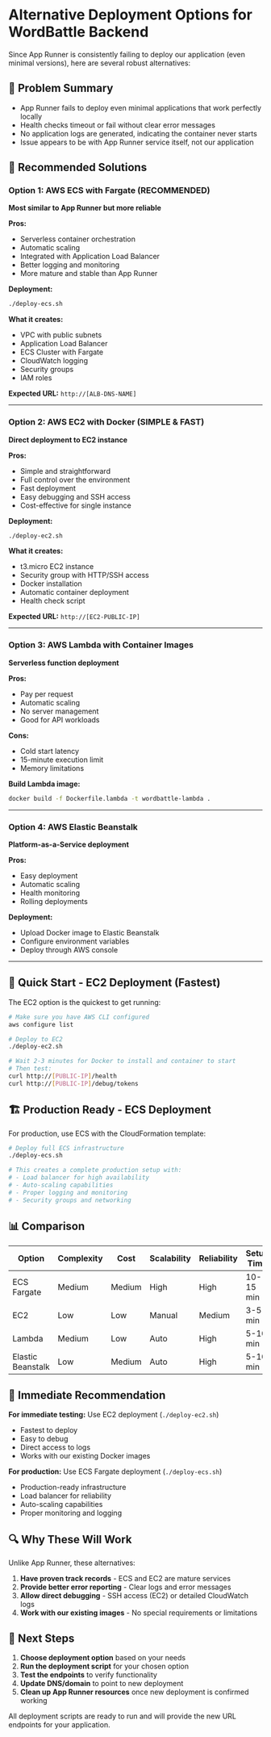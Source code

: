 # Alternative Deployment Options for WordBattle Backend

Since App Runner is consistently failing to deploy our application (even minimal versions), here are several robust alternatives:

## 🚨 Problem Summary
- App Runner fails to deploy even minimal applications that work perfectly locally
- Health checks timeout or fail without clear error messages
- No application logs are generated, indicating the container never starts
- Issue appears to be with App Runner service itself, not our application

## 🎯 Recommended Solutions

### Option 1: AWS ECS with Fargate (RECOMMENDED)
**Most similar to App Runner but more reliable**

**Pros:**
- Serverless container orchestration
- Automatic scaling
- Integrated with Application Load Balancer
- Better logging and monitoring
- More mature and stable than App Runner

**Deployment:**
```bash
./deploy-ecs.sh
```

**What it creates:**
- VPC with public subnets
- Application Load Balancer
- ECS Cluster with Fargate
- CloudWatch logging
- Security groups
- IAM roles

**Expected URL:** `http://[ALB-DNS-NAME]`

---

### Option 2: AWS EC2 with Docker (SIMPLE & FAST)
**Direct deployment to EC2 instance**

**Pros:**
- Simple and straightforward
- Full control over the environment
- Fast deployment
- Easy debugging and SSH access
- Cost-effective for single instance

**Deployment:**
```bash
./deploy-ec2.sh
```

**What it creates:**
- t3.micro EC2 instance
- Security group with HTTP/SSH access
- Docker installation
- Automatic container deployment
- Health check script

**Expected URL:** `http://[EC2-PUBLIC-IP]`

---

### Option 3: AWS Lambda with Container Images
**Serverless function deployment**

**Pros:**
- Pay per request
- Automatic scaling
- No server management
- Good for API workloads

**Cons:**
- Cold start latency
- 15-minute execution limit
- Memory limitations

**Build Lambda image:**
```bash
docker build -f Dockerfile.lambda -t wordbattle-lambda .
```

---

### Option 4: AWS Elastic Beanstalk
**Platform-as-a-Service deployment**

**Pros:**
- Easy deployment
- Automatic scaling
- Health monitoring
- Rolling deployments

**Deployment:**
- Upload Docker image to Elastic Beanstalk
- Configure environment variables
- Deploy through AWS console

---

## 🔧 Quick Start - EC2 Deployment (Fastest)

The EC2 option is the quickest to get running:

```bash
# Make sure you have AWS CLI configured
aws configure list

# Deploy to EC2
./deploy-ec2.sh

# Wait 2-3 minutes for Docker to install and container to start
# Then test:
curl http://[PUBLIC-IP]/health
curl http://[PUBLIC-IP]/debug/tokens
```

## 🏗️ Production Ready - ECS Deployment

For production, use ECS with the CloudFormation template:

```bash
# Deploy full ECS infrastructure
./deploy-ecs.sh

# This creates a complete production setup with:
# - Load balancer for high availability
# - Auto-scaling capabilities
# - Proper logging and monitoring
# - Security groups and networking
```

## 📊 Comparison

| Option | Complexity | Cost | Scalability | Reliability | Setup Time |
|--------|------------|------|-------------|-------------|------------|
| ECS Fargate | Medium | Medium | High | High | 10-15 min |
| EC2 | Low | Low | Manual | Medium | 3-5 min |
| Lambda | Medium | Low | Auto | High | 5-10 min |
| Elastic Beanstalk | Low | Medium | Auto | High | 5-10 min |

## 🎯 Immediate Recommendation

**For immediate testing:** Use EC2 deployment (`./deploy-ec2.sh`)
- Fastest to deploy
- Easy to debug
- Direct access to logs
- Works with our existing Docker images

**For production:** Use ECS Fargate deployment (`./deploy-ecs.sh`)
- Production-ready infrastructure
- Load balancer for reliability
- Auto-scaling capabilities
- Proper monitoring and logging

## 🔍 Why These Will Work

Unlike App Runner, these alternatives:
1. **Have proven track records** - ECS and EC2 are mature services
2. **Provide better error reporting** - Clear logs and error messages
3. **Allow direct debugging** - SSH access (EC2) or detailed CloudWatch logs
4. **Work with our existing images** - No special requirements or limitations

## 📝 Next Steps

1. **Choose deployment option** based on your needs
2. **Run the deployment script** for your chosen option
3. **Test the endpoints** to verify functionality
4. **Update DNS/domain** to point to new deployment
5. **Clean up App Runner resources** once new deployment is confirmed working

All deployment scripts are ready to run and will provide the new URL endpoints for your application. 